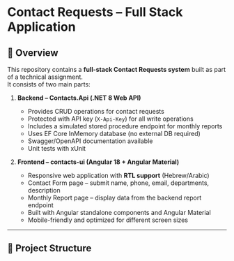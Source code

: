 #  Contact Requests – Full Stack Application

## 📌 Overview
This repository contains a **full-stack Contact Requests system** built as part of a technical assignment.  
It consists of two main parts:

1. **Backend – Contacts.Api (.NET 8 Web API)**  
   - Provides CRUD operations for contact requests  
   - Protected with API key (`X-Api-Key`) for all write operations  
   - Includes a simulated stored procedure endpoint for monthly reports  
   - Uses EF Core InMemory database (no external DB required)  
   - Swagger/OpenAPI documentation available  
   - Unit tests with xUnit

2. **Frontend – contacts-ui (Angular 18 + Angular Material)**  
   - Responsive web application with **RTL support** (Hebrew/Arabic)  
   - Contact Form page – submit name, phone, email, departments, description  
   - Monthly Report page – display data from the backend report endpoint  
   - Built with Angular standalone components and Angular Material  
   - Mobile-friendly and optimized for different screen sizes  

---

## 📂 Project Structure
